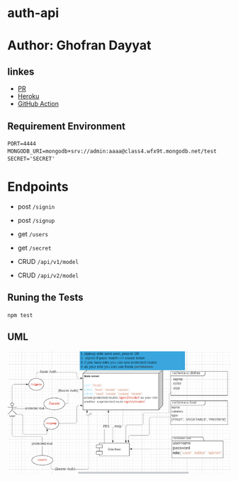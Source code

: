 # auth-api
# Author: Ghofran Dayyat


## linkes
* [PR]()
* [Heroku]()
* [GitHub Action]()

## Requirement Environment
``PORT=4444``
``MONGODB_URI=mongodb+srv://admin:aaaa@class4.wfx9t.mongodb.net/test``
``SECRET='SECRET'``

# Endpoints
* post ``/signin``

* post ``/signup``

* get ``/users``

* get ``/secret``

* CRUD ``/api/v1/model``

* CRUD ``/api/v2/model`` 

## Runing the Tests
``npm test``
## UML
![check](./img/auth-api.png)